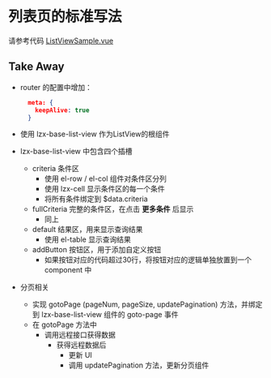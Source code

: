 # 列表页的标准写法

请参考代码 [ListViewSample.vue](/src/views/system-settings/ListViewSample.md)

## Take Away

* router 的配置中增加：
  ```json
    meta: {
      keepAlive: true
    }
  ```

* 使用 lzx-base-list-view 作为ListView的根组件
* lzx-base-list-view 中包含四个插槽
  * criteria 条件区
    * 使用 el-row / el-col 组件对条件区分列
    * 使用 lzx-cell 显示条件区的每一个条件
    * 将所有条件绑定到 $data.criteria
  * fullCriteria  完整的条件区，在点击 **更多条件** 后显示
    * 同上
  * default 结果区，用来显示查询结果
    * 使用 el-table 显示查询结果
  * addButton 按钮区，用于添加自定义按钮
    * 如果按钮对应的代码超过30行，将按钮对应的逻辑单独放置到一个 component 中
* 分页相关
  * 实现 gotoPage (pageNum, pageSize, updatePagination) 方法，并绑定到 lzx-base-list-view 组件的 goto-page 事件
  * 在 gotoPage 方法中
    * 调用远程接口获得数据
      * 获得远程数据后
        * 更新 UI
        * 调用 updatePagination 方法，更新分页组件
